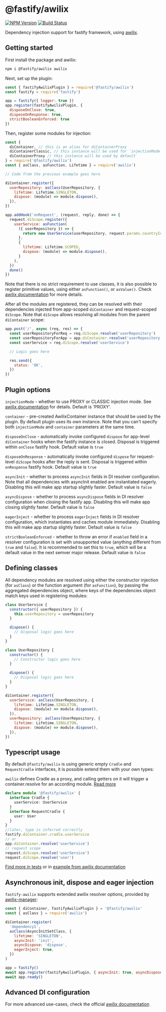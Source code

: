 # @fastify/awilix

[![NPM Version][npm-image]][npm-url]
[![Build Status](https://github.com/fastify/fastify-awilix/workflows/ci/badge.svg)](https://github.com/fastify/fastify-awilix/actions)

Dependency injection support for fastify framework, using [awilix](https://github.com/jeffijoe/awilix).

## Getting started

First install the package and awilix:

```bash
npm i @fastify/awilix awilix
```

Next, set up the plugin:

```js
const { fastifyAwilixPlugin } = require('@fastify/awilix')
const fastify = require('fastify')

app = fastify({ logger: true })
app.register(fastifyAwilixPlugin, { 
  disposeOnClose: true, 
  disposeOnResponse: true,
  strictBooleanEnforced: true
})
```

Then, register some modules for injection:

```js
const { 
  diContainer, // this is an alias for diContainerProxy
  diContainerClassic, // this instance will be used for `injectionMode = 'CLASSIC'`
  diContainerProxy // this instance will be used by default
} = require('@fastify/awilix')
const { asClass, asFunction, Lifetime } = require('awilix')

// Code from the previous example goes here

diContainer.register({
  userRepository: asClass(UserRepository, {
    lifetime: Lifetime.SINGLETON,
    dispose: (module) => module.dispose(),
  }),
})

app.addHook('onRequest', (request, reply, done) => {
  request.diScope.register({
    userService: asFunction(
      ({ userRepository }) => {
        return new UserService(userRepository, request.params.countryId)
      },
      {
        lifetime: Lifetime.SCOPED,
        dispose: (module) => module.dispose(),
      }
    ),
  })
  done()
})
```

Note that there is no strict requirement to use classes, it is also possible to register primitive values, using either `asFunction()`, or `asValue()`. Check [awilix documentation](https://github.com/jeffijoe/awilix) for more details.

After all the modules are registered, they can be resolved with their dependencies injected from app-scoped `diContainer` and request-scoped `diScope`. Note that `diScope` allows resolving all modules from the parent `diContainer` scope:

```js
app.post('/', async (req, res) => {
  const userRepositoryForReq = req.diScope.resolve('userRepository')
  const userRepositoryForApp = app.diContainer.resolve('userRepository') // This returns exact same result as the previous line
  const userService = req.diScope.resolve('userService')

  // Logic goes here

  res.send({
    status: 'OK',
  })
})
```

## Plugin options

`injectionMode` - whether to use PROXY or CLASSIC injection mode. See [awilix documentation](https://www.npmjs.com/package/awilix#injection-modes) for details. Default is 'PROXY'.

`container` - pre-created AwilixContainer instance that should be used by the plugin. By default plugin uses its own instance. Note that you can't specify both `injectionMode` and `container` parameters at the same time.

`disposeOnClose` - automatically invoke configured `dispose` for app-level `diContainer` hooks when the fastify instance is closed.
Disposal is triggered within `onClose` fastify hook.
Default value is `true`

`disposeOnResponse` - automatically invoke configured `dispose` for request-level `diScope` hooks after the reply is sent.
Disposal is triggered within `onResponse` fastify hook.
Default value is `true`

`asyncInit` - whether to process `asyncInit` fields in DI resolver configuration. Note that all dependencies with asyncInit enabled are instantiated eagerly. Disabling this will make app startup slightly faster.
Default value is `false`

`asyncDispose` - whether to process `asyncDispose` fields in DI resolver configuration when closing the fastify app. Disabling this will make app closing slightly faster.
Default value is `false`

`eagerInject` - whether to process `eagerInject` fields in DI resolver configuration, which instantiates and caches module immediately. Disabling this will make app startup slightly faster.
Default value is `false`

`strictBooleanEnforced` - whether to throw an error if `enabled` field in a resolver configuration is set with unsupported value (anything different from `true` and `false`). It is recommended to set this to `true`, which will be a default value in the next semver major release.
Default value is `false`

## Defining classes

All dependency modules are resolved using either the constructor injection (for `asClass`) or the function argument (for `asFunction`), by passing the aggregated dependencies object, where keys
of the dependencies object match keys used in registering modules:

```js
class UserService {
  constructor({ userRepository }) {
    this.userRepository = userRepository
  }

  dispose() {
    // Disposal logic goes here
  }
}

class UserRepository {
  constructor() {
    // Constructor logic goes here
  }

  dispose() {
    // Disposal logic goes here
  }
}

diContainer.register({
  userService: asClass(UserRepository, {
    lifetime: Lifetime.SINGLETON,
    dispose: (module) => module.dispose(),
  }),
  userRepository: asClass(UserRepository, {
    lifetime: Lifetime.SINGLETON,
    dispose: (module) => module.dispose(),
  }),
})
```

## Typescript usage

By default `@fastify/awilix` is using generic empty `Cradle` and `RequestCradle` interfaces, it is possible extend them with your own types:

`awilix` defines Cradle as a proxy, and calling getters on it will trigger a container.resolve for an according module. [Read more](https://github.com/jeffijoe/awilix#containercradle)

```typescript
declare module '@fastify/awilix' {
  interface Cradle {
    userService: UserService
  }
  interface RequestCradle {
    user: User
  }
}
//later, type is inferred correctly
fastify.diContainer.cradle.userService
// or
app.diContainer.resolve('userService')
// request scope
request.diScope.resolve('userService')
request.diScope.resolve('user')
```

[Find more in tests](lib/index.test-d.ts) or in [example from awilix documentation](https://github.com/jeffijoe/awilix/blob/master/examples/typescript/src/index.ts)

## Asynchronous init, dispose and eager injection

`fastify-awilix` supports extended awilix resolver options, provided by [awilix-manager](https://github.com/kibertoad/awilix-manager#getting-started):

```js
const { diContainer, fastifyAwilixPlugin } = '@fastify/awilix'
const { asClass } = require('awilix')

diContainer.register(
  'dependency1',
  asClass(AsyncInitSetClass, {
    lifetime: 'SINGLETON',
    asyncInit: 'init',
    asyncDispose: 'dispose',
    eagerInject: true,
  })
)

app = fastify()
await app.register(fastifyAwilixPlugin, { asyncInit: true, asyncDispose: true, eagerInject: true })
await app.ready()
```

## Advanced DI configuration

For more advanced use-cases, check the official [awilix documentation](https://github.com/jeffijoe/awilix)

[npm-image]: https://img.shields.io/npm/v/@fastify/awilix.svg
[npm-url]: https://npmjs.org/package/@fastify/awilix
[downloads-image]: https://img.shields.io/npm/dm/@fastify/awilix.svg
[downloads-url]: https://npmjs.org/package/@fastify/awilix
